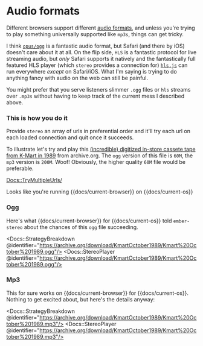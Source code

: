 # Audio formats

Different browsers support different [audio formats](https://caniuse.com/?search=audio%20format), and unless you're trying to play something universally supported like `mp3s`, things can get tricky.

I think [`opus/ogg`](<https://en.wikipedia.org/wiki/Opus_(audio_format)>) is a fantastic audio format, but Safari (and there by iOS) doesn't care about it at all. On the flip side, `HLS` is a fantastic protocol for live streaming audio, but _only_ Safari supports it natively and the fantastically full featured HLS player (which `stereo` provides a connection for) [`hls.js`](https://github.com/video-dev/hls.js/) can run everywhere _except_ on Safari/iOS. What I'm saying is trying to do anything fancy with audio on the web can still be painful.

You might prefer that you serve listeners slimmer `.ogg` files or `hls` streams over `.mp3s` without having to keep track of the current mess I described above.

### This is how you do it

Provide `stereo` an array of urls in preferential order and it'll try each url on each loaded connection and quit once it succeeds.

To illustrate let's try and play this [(incredible) digitized in-store cassete tape from K-Mart in 1989](https://archive.org/details/KmartOctober1989) from archive.org. The `ogg` version of this file is `60M`, the `mp3` version is `200M`. Woof! Obviously, the higher quality `60M` file would be preferable.

<Docs::TryMultipleUrls/>

Looks like you're running {{docs/current-browser}} on {{docs/current-os}}

### Ogg

Here's what {{docs/current-browser}} for {{docs/current-os}} told `ember-stereo` about the chances of this `ogg` file succeeding.

<Docs::StrategyBreakdown @identifier="https://archive.org/download/KmartOctober1989/Kmart%20October%201989.ogg"/>
<Docs::StereoPlayer @identifier="https://archive.org/download/KmartOctober1989/Kmart%20October%201989.ogg"/>

### Mp3

This for sure works on {{docs/current-browser}} for {{docs/current-os}}. Nothing to get excited about, but here's the details anyway:

<Docs::StrategyBreakdown @identifier="https://archive.org/download/KmartOctober1989/Kmart%20October%201989.mp3"/>
<Docs::StereoPlayer @identifier="https://archive.org/download/KmartOctober1989/Kmart%20October%201989.mp3"/>
